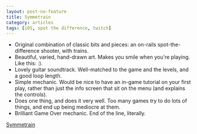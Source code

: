 ```yaml
---
layout: post-no-feature
title: Symmetrain
category: articles
tags: [iOS, spot the difference, twitch]
---
```


* Original combination of classic bits and pieces: an on-rails spot-the-difference shooter, with trains.
* Beautiful, varied, hand-drawn art. Makes you smile when you're playing. Like this: :).
* Lovely guitar soundtrack. Well-matched to the game and the levels, and a good loop length.
* Simple mechanic. Would be nice to have an in-game tutorial on your first play, rather than just the info screen that sit on the menu (and explains the controls).
* Does one thing, and does it very well. Too many games try to do lots of things, and end up being mediocre at them.
* Brilliant Game Over mechanic. End of the line, literally.

[Symmetrain](http://symmetrain.com/)